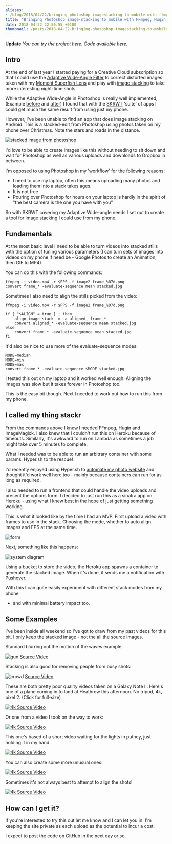 ```yaml
---
aliases:
- /blog/2018/04/22/bringing-photoshop-imagestacking-to-mobile-with-ffmpeg-hugin-imagemagick-hypersh
title: "Bringing Photoshop image-stacking to mobile with FFmpeg, Hugin, ImageMagick & Hyper.sh"
date: 2018-04-22 22:50:55 +0100
thumbnail: /posts/2018-04-22-bringing-photoshop-imagestacking-to-mobile-with-ffmpeg-hugin-imagemagick-hypersh/diagram.png
---
```


**Update** _You can try the project [here](https://charlieegan3-stackr.herokuapp.com/). Code available [here](https://github.com/charlieegan3/stackr)._

## Intro

At the end of last year I started paying for a Creative Cloud subscription so
that I could use the [Adaptive Wide-Angle Filter](https://helpx.adobe.com/photoshop/using/adaptive-wide-angle-filter.html)
to correct distorted images taken with my [Moment Superfish Lens](https://www.shopmoment.com/shop/new-superfish-lens)
and play with [image stacking](https://helpx.adobe.com/photoshop/using/image-stacks.html)
to take more interesting night-time shots.

While the Adaptive Wide-Angle in Photoshop is really well implemented, (Example
[before](/posts/2018-04-22-bringing-photoshop-imagestacking-to-mobile-with-ffmpeg-hugin-imagemagick-hypersh/lens_distorted.jpg)
and
[after](/posts/2018-04-22-bringing-photoshop-imagestacking-to-mobile-with-ffmpeg-hugin-imagemagick-hypersh/lens_corrected.jpg))
I found that with the
[SKRWT](http://www.skrwt.com/) 'suite' of apps I could get much the same result
from using just my phone.

However, I've been unable to find an app that does image stacking on Android.
This is a stacked-edit from Photoshop using photos taken on my phone over
Christmas. Note the stars and roads in the distance.

[
  ![stacked image from photoshop](/posts/2018-04-22-bringing-photoshop-imagestacking-to-mobile-with-ffmpeg-hugin-imagemagick-hypersh/photoshop_stacked.jpg)
](https://photos.charlieegan3.com/photos/2017-12-29-1680667219972842009/)

I'd love to be able to create images like this without needing to sit down and
wait for Photoshop as well as various uploads and downloads to Dropbox in
between.

I'm opposed to using Photoshop in my 'workflow' for the following reasons:

- I need to use my laptop, often this means uploading many photos and loading
  them into a stack takes ages.
- It is not free
- Pouring over Photoshop for hours on your laptop is hardly in the spirit of
  "the best camera is the one you have with you"

So with SKRWT covering my Adaptive Wide-angle needs I set out to create a
tool for image stacking I could use from my phone.


## Fundamentals

At the most basic level I need to be able to turn videos into stacked stills
with the option of tuning various parameters (I can turn sets of images into
videos on my phone if need be - Google Photos to create an Animation, then GIF
to MP4).

You can do this with the following commands:

```
ffmpeg -i video.mp4 -r $FPS -f image2 frame_%07d.png
convert frame_* -evaluate-sequence mean stacked.jpg
```

Sometimes I also need to align the stills picked from the video:

```
ffmpeg -i video.mp4 -r $FPS -f image2 frame_%07d.png

if [ "$ALIGN" = true ] ; then
	align_image_stack -m -a aligned_ frame_*
	convert aligned_* -evaluate-sequence mean stacked.jpg
else
	convert frame_* -evaluate-sequence mean stacked.jpg
fi
```

It'd also be nice to use more of the evaluate-sequence modes:

```
MODE=median
MODE=min
MODE=max
convert frame_* -evaluate-sequence $MODE stacked.jpg
```

I tested this out on my laptop and it worked well enough. Aligning the images
was slow but it takes forever in Photoshop too.

This is the easy bit though. Next I needed to work out how to run this from my
phone.

## I called my thing stackr

From the commands above I knew I needed FFmpeg, Hugin and ImageMagick. I also
knew that I couldn't run this on Heroku because of timeouts. Similarly, it's
awkward to run on Lambda as sometimes a job might take over 5 minutes to
complete.

What I needed was to be able to run an arbitrary container with some params.
Hyper.sh to the rescue!

I'd recently enjoyed using Hyper.sh to [automate my photo
website](/posts/2018-04-07-i-made-an-interactive-portfolio-site-with-hugo)
and thought it'd work well here too - mainly because containers can run for as
long as required.

I also needed to run a frontend that could handle the video uploads and present
the options form. I decided to just run this as a sinatra app on Heroku - using
what I knew best in the hope of just getting something working.

This is what it looked like by the time I had an MVP. First upload a video with
frames to use in the stack. Choosing the mode, whether to auto align images and
FPS at the same time.

![form](/posts/2018-04-22-bringing-photoshop-imagestacking-to-mobile-with-ffmpeg-hugin-imagemagick-hypersh/form.png)

Next, something like this happens:

![system diagram](/posts/2018-04-22-bringing-photoshop-imagestacking-to-mobile-with-ffmpeg-hugin-imagemagick-hypersh/diagram.png)

Using a bucket to store the video, the Heroku app spawns a container to
generate the stacked image. When it's done, it sends me a notification with
[Pushover](https://pushover.net/).

With this I can quite easily experiment with different stack modes from my phone
- and with minimal battery impact too.

## Some Examples

I've been inside all weekend so I've got to draw from my past videos for this
bit. I only keep the stacked image - not the all the source images.

Standard blurring out the motion of the waves example:

![gun](/posts/2018-04-22-bringing-photoshop-imagestacking-to-mobile-with-ffmpeg-hugin-imagemagick-hypersh/gun.jpg)
[Source Video](https://photos.charlieegan3.com/photos/2016-05-29-1261099882943047095/)

Stacking is also good for removing people from busy shots:

![crowd](/posts/2018-04-22-bringing-photoshop-imagestacking-to-mobile-with-ffmpeg-hugin-imagemagick-hypersh/crowd.jpg)
[Source Video](https://photos.charlieegan3.com/photos/2014-10-22-836785782090590192/)

These are both pretty poor quality videos taken on a Galaxy Note II. Here's one
of a plane coming in to land at Heathrow this afternoon. No tripod, 4k, pixel 2.
(Click for full-size)

[
![4k](/posts/2018-04-22-bringing-photoshop-imagestacking-to-mobile-with-ffmpeg-hugin-imagemagick-hypersh/4k.jpg)
](/posts/2018-04-22-bringing-photoshop-imagestacking-to-mobile-with-ffmpeg-hugin-imagemagick-hypersh/4k.jpg)
[Source Video](https://photos.app.goo.gl/9tvOK7kZRoKtke9p1)

Or one from a video I took on the way to work:

[
![4k](/posts/2018-04-22-bringing-photoshop-imagestacking-to-mobile-with-ffmpeg-hugin-imagemagick-hypersh/church.jpg)
](/posts/2018-04-22-bringing-photoshop-imagestacking-to-mobile-with-ffmpeg-hugin-imagemagick-hypersh/church.jpg)
[Source Video](https://photos.app.goo.gl/jl985Kju1IuqPtX32)

This one's based of a short video waiting for the lights in putney, just
holding it in my hand.

[
![4k](/posts/2018-04-22-bringing-photoshop-imagestacking-to-mobile-with-ffmpeg-hugin-imagemagick-hypersh/putney.jpg)
](/posts/2018-04-22-bringing-photoshop-imagestacking-to-mobile-with-ffmpeg-hugin-imagemagick-hypersh/putney.jpg)
[Source Video](https://photos.app.goo.gl/yEZkWcx0NK2VgXIs2)

You can also create some more unusual ones:

[
![4k](/posts/2018-04-22-bringing-photoshop-imagestacking-to-mobile-with-ffmpeg-hugin-imagemagick-hypersh/trainblur.jpg)
](/posts/2018-04-22-bringing-photoshop-imagestacking-to-mobile-with-ffmpeg-hugin-imagemagick-hypersh/trainblur.jpg)
[Source Video](https://photos.app.goo.gl/zTSZhgbvMN90K02c2)

Sometimes it's not always best to attempt to align the shots!

[
![4k](/posts/2018-04-22-bringing-photoshop-imagestacking-to-mobile-with-ffmpeg-hugin-imagemagick-hypersh/art.jpg)
](/posts/2018-04-22-bringing-photoshop-imagestacking-to-mobile-with-ffmpeg-hugin-imagemagick-hypersh/art.jpg)
[Source Video](https://photos.app.goo.gl/zTSZhgbvMN90K02c2)

## How can I get it?
If you're interested to try this out let me know and I can let you in. I'm
keeping the site private as each upload as the potential to incur a cost.

I expect to post the code on GitHub in the next day or so.
